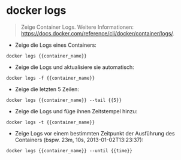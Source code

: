# docker logs

> Zeige Container Logs.
> Weitere Informationen: <https://docs.docker.com/reference/cli/docker/container/logs/>.

- Zeige die Logs eines Containers:

`docker logs {{container_name}}`

- Zeige die Logs und aktualisiere sie automatisch:

`docker logs -f {{container_name}}`

- Zeige die letzten 5 Zeilen:

`docker logs {{container_name}} --tail {{5}}`

- Zeige die Logs und füge ihnen Zeitstempel hinzu:

`docker logs -t {{container_name}}`

- Zeige Logs vor einem bestimmten Zeitpunkt der Ausführung des Containers (bspw. 23m, 10s, 2013-01-02T13:23:37):

`docker logs {{container_name}} --until {{time}}`
